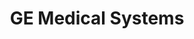 ---
title: "GE Medical Systems"
project_id: 
date: 
conference_id: ""
presenters:
   - peter_bandettini
summary: "GE Medical Systems, Milwaukee, WI"
file: /assets/presentations/
filename: 
layout: presentation
---